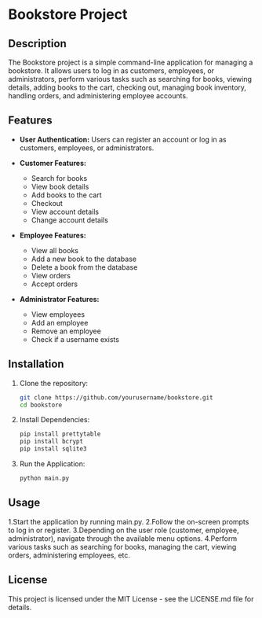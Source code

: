 # Bookstore Project

## Description

The Bookstore project is a simple command-line application for managing a bookstore. It allows users to log in as customers, employees, or administrators, perform various tasks such as searching for books, viewing details, adding books to the cart, checking out, managing book inventory, handling orders, and administering employee accounts.

## Features

- **User Authentication:** Users can register an account or log in as customers, employees, or administrators.
- **Customer Features:**
  - Search for books
  - View book details
  - Add books to the cart
  - Checkout
  - View account details
  - Change account details

- **Employee Features:**
  - View all books
  - Add a new book to the database
  - Delete a book from the database
  - View orders
  - Accept orders

- **Administrator Features:**
  - View employees
  - Add an employee
  - Remove an employee
  - Check if a username exists

## Installation

1. Clone the repository:

   ```bash
   git clone https://github.com/yourusername/bookstore.git
   cd bookstore
   ```

2. Install Dependencies:

   ```bash 
   pip install prettytable
   pip install bcrypt
   pip install sqlite3
   ```

3. Run the Application:

    ```bash
    python main.py
    ```

## Usage
1.Start the application by running main.py.
2.Follow the on-screen prompts to log in or register.
3.Depending on the user role (customer, employee, administrator), navigate through the available menu options.
4.Perform various tasks such as searching for books, managing the cart, viewing orders, administering employees, etc.

## License

This project is licensed under the MIT License - see the LICENSE.md file for details.